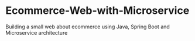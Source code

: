 # Ecommerce-Web-with-Microservice
Building a small web about ecommerce using Java, Spring Boot and Microservice architecture 
